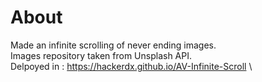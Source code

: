 # About

Made an infinite scrolling of never ending images.\
Images repository taken from Unsplash API.\
Delpoyed in : https://hackerdx.github.io/AV-Infinite-Scroll \

